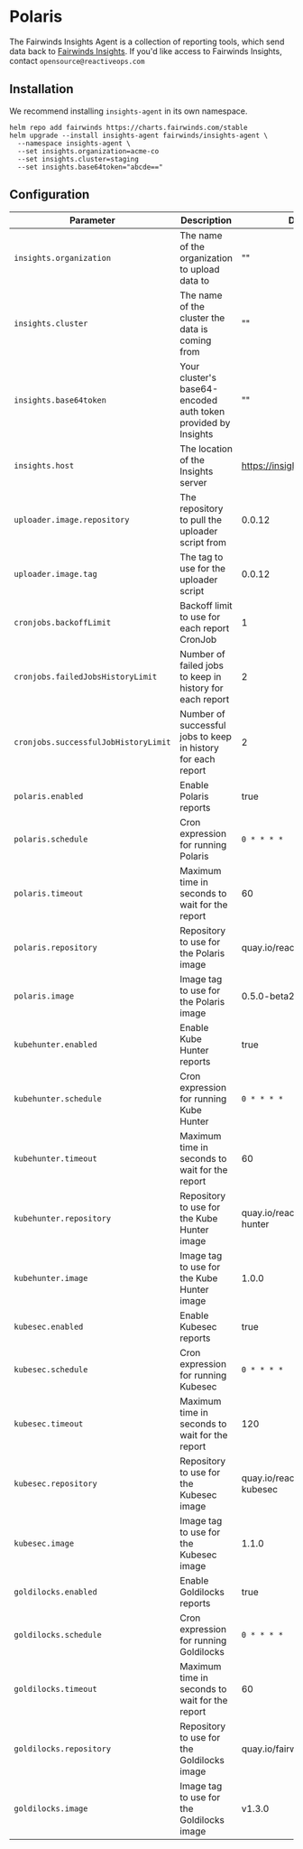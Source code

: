# Polaris

The Fairwinds Insights Agent is a collection of reporting tools, which send data back
to [Fairwinds Insights](https://insights.fairwinds.com). If you'd like access
to Fairwinds Insights, contact `opensource@reactiveops.com`

## Installation
We recommend installing `insights-agent` in its own namespace.

```
helm repo add fairwinds https://charts.fairwinds.com/stable
helm upgrade --install insights-agent fairwinds/insights-agent \
  --namespace insights-agent \
  --set insights.organization=acme-co
  --set insights.cluster=staging
  --set insights.base64token="abcde=="
```

## Configuration
Parameter | Description | Default
--------- | ----------- | -------
`insights.organization` | The name of the organization to upload data to | ""
`insights.cluster` | The name of the cluster the data is coming from | ""
`insights.base64token` | Your cluster's base64-encoded auth token provided by Insights | ""
`insights.host` | The location of the Insights server | https://insights.fairwinds.com
`uploader.image.repository`  | The repository to pull the uploader script from | 0.0.12
`uploader.image.tag` | The tag to use for the uploader script | 0.0.12
`cronjobs.backoffLimit` | Backoff limit to use for each report CronJob | 1
`cronjobs.failedJobsHistoryLimit` | Number of failed jobs to keep in history for each report | 2
`cronjobs.successfulJobHistoryLimit` | Number of successful jobs to keep in history for each report | 2
`polaris.enabled` | Enable Polaris reports | true
`polaris.schedule` | Cron expression for running Polaris | `0 * * * *`
`polaris.timeout` | Maximum time in seconds to wait for the report | 60
`polaris.repository` | Repository to use for the Polaris image | quay.io/reactiveops/polaris
`polaris.image` | Image tag to use for the Polaris image | 0.5.0-beta2
`kubehunter.enabled` | Enable Kube Hunter reports | true
`kubehunter.schedule` | Cron expression for running Kube Hunter | `0 * * * *`
`kubehunter.timeout` | Maximum time in seconds to wait for the report | 60
`kubehunter.repository` | Repository to use for the Kube Hunter image | quay.io/reactiveops/kube-hunter
`kubehunter.image` | Image tag to use for the Kube Hunter image | 1.0.0
`kubesec.enabled` | Enable Kubesec reports | true
`kubesec.schedule` | Cron expression for running Kubesec | `0 * * * *`
`kubesec.timeout` | Maximum time in seconds to wait for the report | 120
`kubesec.repository` | Repository to use for the Kubesec image | quay.io/reactiveops/fw-kubesec
`kubesec.image` | Image tag to use for the Kubesec image | 1.1.0
`goldilocks.enabled` | Enable Goldilocks reports | true
`goldilocks.schedule` | Cron expression for running Goldilocks | `0 * * * *`
`goldilocks.timeout` | Maximum time in seconds to wait for the report | 60
`goldilocks.repository` | Repository to use for the Goldilocks image | quay.io/fairwinds/goldilocks
`goldilocks.image` | Image tag to use for the Goldilocks image | v1.3.0

